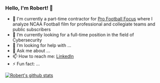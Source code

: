 ### Hello, I'm Robert! 👋


- 🔭 I'm currently a part-time contractor for [Pro Football Focus](https://www.pff.com/) where I analyze NCAA Football film for professional and collegiate teams and public subscribers
- 🌱 I’m currently looking for a full-time position in the field of Cybersecurity
- 🤔 I’m looking for help with ...
- 💬 Ask me about ...
- 📫 How to reach me: [LinkedIn](https://www.linkedin.com/in/robertgrusselliv)
- ⚡ Fun fact: ...

[![Robert's github stats](https://github-readme-stats.vercel.app/api?username=robertgrussell&hide=contribs,prs,_show_icons=true&theme=tokyonight)](https://github.com/robertgrussell/github=readme-stats)
